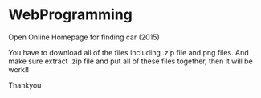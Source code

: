 # WebProgramming
Open Online Homepage for finding car (2015)

You have to download all of the files including .zip file and png files.
And make sure extract .zip file and put all of these files together, then it will be work!!

Thankyou
